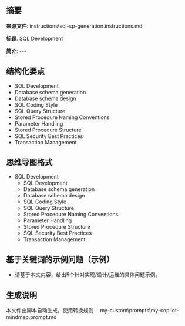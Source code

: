 ## 摘要

**来源文件**: instructions\sql-sp-generation.instructions.md

**标题**: SQL Development

**简介**: ---

## 结构化要点

- SQL Development
- Database schema generation
- Database schema design
- SQL Coding Style
- SQL Query Structure
- Stored Procedure Naming Conventions
- Parameter Handling
- Stored Procedure Structure
- SQL Security Best Practices
- Transaction Management

## 思维导图格式

- SQL Development
  - SQL Development
  - Database schema generation
  - Database schema design
  - SQL Coding Style
  - SQL Query Structure
  - Stored Procedure Naming Conventions
  - Parameter Handling
  - Stored Procedure Structure
  - SQL Security Best Practices
  - Transaction Management

## 基于关键词的示例问题（示例）

- 请基于本文内容，给出5个针对实现/设计/运维的具体问题示例。

## 生成说明

本文件由脚本自动生成，使用转换规则： my-custom\prompts\my-copilot-mindmap.prompt.md
